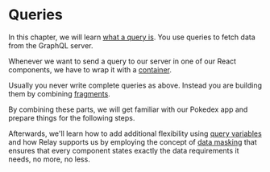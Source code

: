 # Queries

In this chapter, we will learn [what a query is](what-is-a-query.md). You use queries to fetch data from the GraphQL server.

Whenever we want to send a query to our server in one of our React components, we have to wrap it with a [container](containers-fragments.md).

Usually you never write complete queries as above. Instead you are building them by combining [fragments](working-with-fragments.md).

By combining these parts, we will get familiar with our Pokedex app and prepare things for the following steps.

Afterwards, we'll learn how to add additional flexibility using [query variables](variables.md) and how Relay supports us by employing the concept of [data masking](data-masking.md) that ensures that every component states exactly the data requirements it needs, no more, no less.
